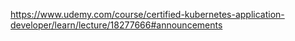 


https://www.udemy.com/course/certified-kubernetes-application-developer/learn/lecture/18277666#announcements

